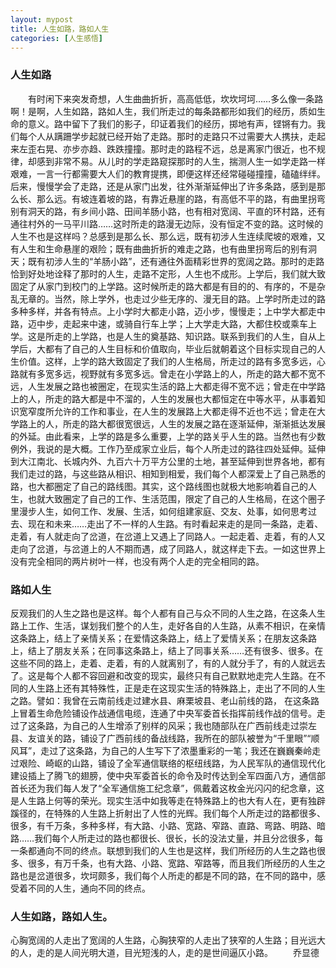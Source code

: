 ```yaml
---
layout: mypost
title: 人生如路，路如人生
categories: [人生感悟]
---
```

### 人生如路
　　有时闲下来突发奇想，人生曲曲折折，高高低低，坎坎坷坷……多么像一条路啊！是啊，人生如路，路如人生，我们所走过的每条路都形如我们的经历，质如生命的意义。路中留下了我们的影子，印证着我们的经历，掷地有声，铿锵有力。我们每个人从蹒跚学步起就已经开始了走路。那时的走路只不过需要大人携扶，走起来左歪右晃、亦步亦趋、跌跌撞撞。那时走的路程不远，总是离家门很近，也不规律，却感到非常不易。从儿时的学走路窥探那时的人生，揣测人生一如学走路一样艰难，一言一行都需要大人们的教育提携，即便这样还经常碰碰撞撞，磕磕绊绊。后来，慢慢学会了走路，还是从家门出发，往外渐渐延伸出了许多条路，感到是那么长、那么远。有坡连着坡的路，有靠近悬崖的路，有高低不平的路，有曲里拐弯别有洞天的路，有乡间小路、田间羊肠小路，也有相对宽阔、平直的环村路，还有通往村外的一马平川路……这时所走的路漫无边际，没有恒定不变的路。这时候的人生不也是这样吗？总感到是那么长、那么远，既有初涉人生连续爬坡的艰难，又有人生和生命悬崖的艰险；既有曲曲折折的难走之路，也有曲里拐弯后的别有洞天；既有初涉人生的“羊肠小路”，还有通往外面精彩世界的宽阔之路。那时的走路恰到好处地诠释了那时的人生，走路不定形，人生也不成形。上学后，我们就大致固定了从家门到校门的上学路。这时候所走的路大都是有目的的、有序的，不是杂乱无章的。当然，除上学外，也走过少些无序的、漫无目的路。上学时所走过的路多种多样，并各有特点。上小学时大都走小路，迈小步，慢慢走；上中学大都走中路，迈中步，走起来中速，或骑自行车上学；上大学走大路，大都住校或乘车上学。这是所走的上学路，也是人生的奠基路、知识路。联系到我们的人生，自从上学后，大都有了自己的人生目标和价值取向，毕业后就朝着这个目标实现自己的人生价值。这样，上学的路大致固定了我们的人生格局，所走过的路有多宽多远，心路就有多宽多远，视野就有多宽多远。曾走在小学路上的人，所走的路大都不宽不远，人生发展之路也被圈定，在现实生活的路上大都走得不宽不远；曾走在中学路上的人，所走的路大都是中不溜的，人生的发展也大都恒定在中等水平，从事着知识宽窄度所允许的工作和事业，在人生的发展路上大都走得不近也不远；曾走在大学路上的人，所走的路大都很宽很远，人生的发展之路在逐渐延伸，渐渐抵达发展的外延。由此看来，上学的路是多么重要，上学的路关乎人生的路。当然也有少数例外，我说的是大概。工作乃至成家立业后，每个人所走过的路往四处延伸。延伸到大江南北、长城内外、九百六十万平方公里的土地，甚至延伸到世界各地，都有我们走过的路，与这些路从相识、相知到相爱，我们每个人都深爱上了自己熟悉的路，也大都圈定了自己的路线图。其实，这个路线图也就极大地影响着自己的人生，也就大致圈定了自己的工作、生活范围，限定了自己的人生格局，在这个圈子里漫步人生，如何工作、发展、生活，如何组建家庭、交友、处事，如何思考过去、现在和未来……走出了不一样的人生路。有时看起来走的是同一条路，走着、走着，有人就走向了岔道，在岔道上又遇上了同路人。一起走着、走着，有的人又走向了岔道，与岔道上的人不期而遇，成了同路人，就这样走下去。一如这世界上没有完全相同的两片树叶一样，也没有两个人走的完全相同的路。
###  路如人生　
  反观我们的人生之路也是这样。每个人都有自己与众不同的人生之路，在这条人生路上工作、生活，谋划我们整个的人生，走好各自的人生路，从素不相识，在亲情这条路上，结上了亲情关系；在爱情这条路上，结上了爱情关系；在朋友这条路上，结上了朋友关系；在同事这条路上，结上了同事关系……还有很多、很多。在这些不同的路上，走着、走着，有的人就离别了，有的人就分手了，有的人就远去了。这是每个人都不容回避和改变的现实，最终只有自己默默地走完人生路。在不同的人生路上还有其特殊性，正是走在这现实生活的特殊路上，走出了不同的人生之路。譬如：我曾在云南前线走过建水县、麻栗坡县、老山前线的路， 在这条路上冒着生命危险铺设作战通信电缆，连通了中央军委首长指挥前线作战的信号。走过了这条路，为自己的人生增添了别样的风采；我也随部队在广西前线走过崇左县、友谊关的路，铺设了广西前线的备战线路，我所在的部队被誉为“千里眼”“顺风耳”，走过了这条路，为自己的人生写下了浓墨重彩的一笔；我还在巍巍秦岭走过艰险、崎岖的山路，铺设了全军通信联络的枢纽线路，为人民军队的通信现代化建设插上了腾飞的翅膀，使中央军委首长的命令及时传达到全军四面八方，通信部首长还为我们每人发了“全军通信施工纪念章”，佩戴着这枚金光闪闪的纪念章，这是人生路上何等的荣光。现实生活中如我等走在特殊路上的也大有人在，更有独辟蹊径的，在特殊的人生路上折射出了人性的光辉。我们每个人所走过的路都很多、很多，有千万条，多种多样，有大路、小路、宽路、窄路、直路、弯路、明路、暗路……我们每个人所走过的路也都很长、很长，长的没法丈量，并且分岔很多，每一条都通向不同的终点。联想到我们的人生也是这样，我们所经历的人生之路也很多、很多，有万千条，也有大路、小路、宽路、窄路等，而且我们所经历的人生之路也是岔道很多，坎坷颇多，我们每个人所走的都是不同的路，在不同的路中，感受着不同的人生，通向不同的终点。
  ### 人生如路，路如人生。
  心胸宽阔的人走出了宽阔的人生路，心胸狭窄的人走出了狭窄的人生路；目光远大的人，走的是人间光明大道，目光短浅的人，走的是世间逼仄小路。
　　乔显德